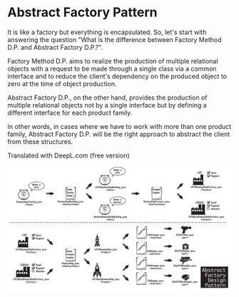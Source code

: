Abstract Factory Pattern
========================

It is like a factory but everything is encapsulated. So, let's start with answering the question 
"What is the difference between Factory Method D.P. and Abstract Factory D.P.?".

Factory Method D.P. aims to realize the production of multiple relational objects with a request to be made through 
a single class via a common interface and to reduce the client's dependency on the produced object to zero at the time 
of object production.

Abstract Factory D.P., on the other hand, provides the production of multiple relational objects not by a single 
interface but by defining a different interface for each product family.

In other words, in cases where we have to work with more than one product family, Abstract Factory D.P. will be the 
right approach to abstract the client from these structures.

Translated with DeepL.com (free version)

<img class="img-responsive" src="img/1.png" align="">

